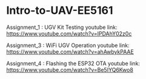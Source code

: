 # Intro-to-UAV-EE5161
Assignment_1 : UGV Kit Testing
youtube link: https://www.youtube.com/watch?v=IPDAhY02z0c


Assignment_3 : WiFi UGV Operation
youtube link: https://www.youtube.com/watch?v=ahAwbykPAAE


Assignment_4 : Flashing the ESP32 OTA 
youtube link: https://www.youtube.com/watch?v=Be5IYQ6Kwo8
